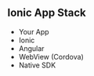 ## Ionic App Stack

* Your App <!-- .element: class="stack" -->
* Ionic <!-- .element: class="stack" -->
* Angular <!-- .element: class="stack" -->
* WebView (Cordova) <!-- .element: class="stack" -->
* Native SDK <!-- .element: class="stack" -->